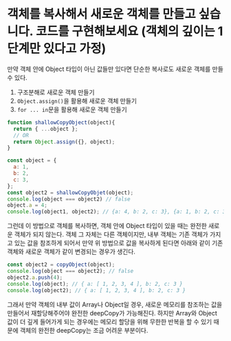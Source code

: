 # 객체를 복사해서 새로운 객체를 만들고 싶습니다. 코드를 구현해보세요 (객체의 깊이는 1단계만 있다고 가정)

만약 객체 안에 Object 타입이 아닌 값들만 있다면 단순한 복사로도 새로운 객체를 만들 수 있다. 
1. 구조분해로 새로운 객체 만들기
2. `Object.assign()`을 활용해 새로운 객체 만들기
3. `for ... in`문을 활용해 새로운 객체 만들기

```javascript
function shallowCopyObject(object){
  return { ...object };
  // OR
  return Object.assign({}, object);
}

const object = {
  a: 1,
  b: 2,
  c: 3,
};
const object2 = shallowCopyObjet(object);
console.log(object === object2) // false
object.a = 4;
console.log(object1, object2); // {a: 4, b: 2, c: 3}, {a: 1, b: 2, c: 3}
```

그런데 이 방법으로 객체를 복사하면, 객체 안에 Object 타입이 있을 때는 완전한 새로운 객체가 되지 않는다. 객체 그 자체는 다른 객체이지만, 내부 객체는 기존 객체가 가지고 있는 값을 참조하게 되어서 만약 위 방법으로 값을 복사하게 된다면 아래와 같이 기존 객체와 새로운 객체가 같이 변경되는 경우가 생긴다.  

```javascript
const object2 = copyObject(object);
console.log(object === object2); // false
object2.a.push(4);
console.log(object); // { a: [ 1, 2, 3, 4 ], b: 2, c: 3 }
console.log(object2); // { a: [ 1, 2, 3, 4 ], b: 2, c: 3 }
```

그래서 만약 객체의 내부 값이 Array나 Object일 경우, 새로운 메모리를 참조하는 값을 만들어서 재할당해주어야 완전한 deepCopy가 가능해진다. 하지만 Array와 Object 값이 더 깊게 들어가게 되는 경우에는 메모리 할당을 위해 무한한 반복을 할 수 있기 때문에 객체의 완전한 deepCopy는 조금 어려운 부분이다. 
